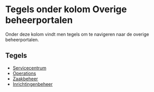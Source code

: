 # Tegels onder kolom Overige beheerportalen

Onder deze kolom vindt men tegels om te navigeren naar de overige beheerportalen.

## Tegels

- [Servicecentrum](tegels_kolom_overige_portalen/servicecentrum.md)
- [Operations](tegels_kolom_overige_portalen/operations.md)
- [Zaakbeheer](tegels_kolom_overige_portalen/zaakbeheer.md)
- [Inrichtingenbeheer](tegels_kolom_overige_portalen/inrichtingenbeheer.md)

